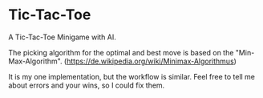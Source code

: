 # Tic-Tac-Toe
A Tic-Tac-Toe Minigame with AI.

The picking algorithm for the optimal and best move is based on the "Min-Max-Algorithm". (https://de.wikipedia.org/wiki/Minimax-Algorithmus)

It is my one implementation, but the workflow is similar.
Feel free to tell me about errors and your wins, so I could fix them.
